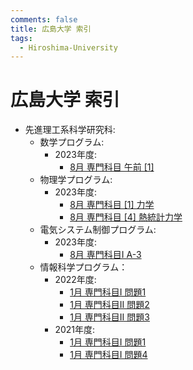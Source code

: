 ```yaml
---
comments: false
title: 広島大学 索引
tags:
  - Hiroshima-University
---
```

# 広島大学 索引

- 先進理工系科学研究科:
    - 数学プログラム:
        - 2023年度:
            - [8月 専門科目 午前 \[1\]](ASE/math_202208_senmon_gozen_1.md)
    - 物理学プログラム:
        - 2023年度:
            - [8月 専門科目 \[1\] 力学](ASE/phys_202208_senmon_1.md)
            - [8月 専門科目 \[4\] 熱統計力学](ASE/phys_202208_senmon_4.md)
    - 電気システム制御プログラム:
        - 2023年度:
            - [8月 専門科目I A-3](ASE/esce_202208_senmon1_A_3.md)
    - 情報科学プログラム：
        - 2022年度:
            - [1月 専門科目I 問題1](ASE/is_202201_senmon_I_1.md)
            - [1月 専門科目II 問題2](ASE/is_202201_senmon_II_2.md)
            - [1月 専門科目II 問題3](ASE/is_202201_senmon_II_3.md)
        - 2021年度:
            - [1月 専門科目I 問題1](ASE/is_202101_senmon_I_1.md)
            - [1月 専門科目I 問題4](ASE/is_202101_senmon_I_4.md)